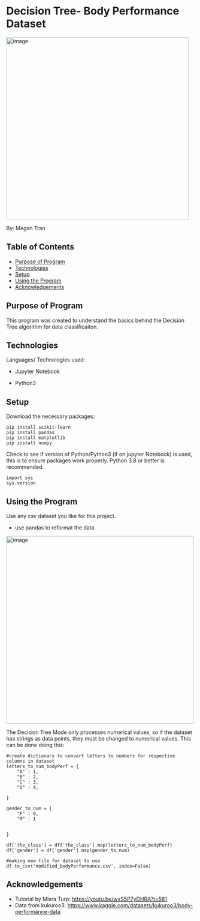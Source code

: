 # Decision Tree- Body Performance Dataset
<img width="487" alt="image" src="https://github.com/Sonicdaheghod/Decision-Tree_MT/assets/68253811/89bcec8b-f544-47f6-988f-47c7340fe6ed">

By: Megan Tran
## Table of Contents
* [Purpose of Program](#Purpose-of-program)
* [Technologies](#technologies)
* [Setup](#setup)
* [Using the Program](#using-the-program)
* [Acknowledgements](#acknowledgements)
  
## Purpose of Program
This program was created to understand the basics behind the Decision Tree algorithm for data classificaiton. 

## Technologies
Languages/ Technologies used:

* Jupyter Notebook

* Python3

## Setup
Download the necessary packages:
```
pip install scikit-learn
pip install pandas
pip install matplotlib
pip install numpy
```
Check to see if version of Python/Python3 (if on jupyter Notebook) is used, this is to ensure packages work properly. Python 3.8 or better is recommended.

```
import sys
sys.version
```
## Using the Program

Use any csv dataset you like for this project. 
* use pandas to reformat the data
<img width="501" alt="image" src="https://github.com/Sonicdaheghod/Decision-Tree_MT/assets/68253811/2384a542-12b7-4e66-b321-27f0873c9392">

The Decision Tree Mode only processes numerical values, so if the dataset has strings as data points, they must be changed to numerical values. This can be done doing this:

```
#create dictionary to convert letters to numbers for respective columns in dataset
letters_to_num_bodyPerf = {
    "A" : 1,
    "B" : 2,
    "C" : 3,
    "D" : 4,
    
}

gender_to_num = {
    "F" : 0,
    "M" : 1
    
    
}

df['the_class'] = df['the_class'].map(letters_to_num_bodyPerf)
df['gender'] = df['gender'].map(gender_to_num)

#making new file for dataset to use
df.to_csv('modified_bodyPerformance.csv', index=False)
```

## Acknowledgements
* Tutorial by Misra Turp: https://youtu.be/wxS5P7yDHRA?t=581
* Data from kukuroo3: https://www.kaggle.com/datasets/kukuroo3/body-performance-data

